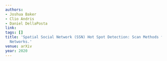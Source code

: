 ```yaml
---
authors:
- Joshua Baker
- Clio Andris
- Daniel DellaPosta
link:
tags: []
title: 'Spatial Social Network (SSN) Hot Spot Detection: Scan Methods for Non-Planar
  Networks.'
venue: arXiv
year: 2020
---
```

